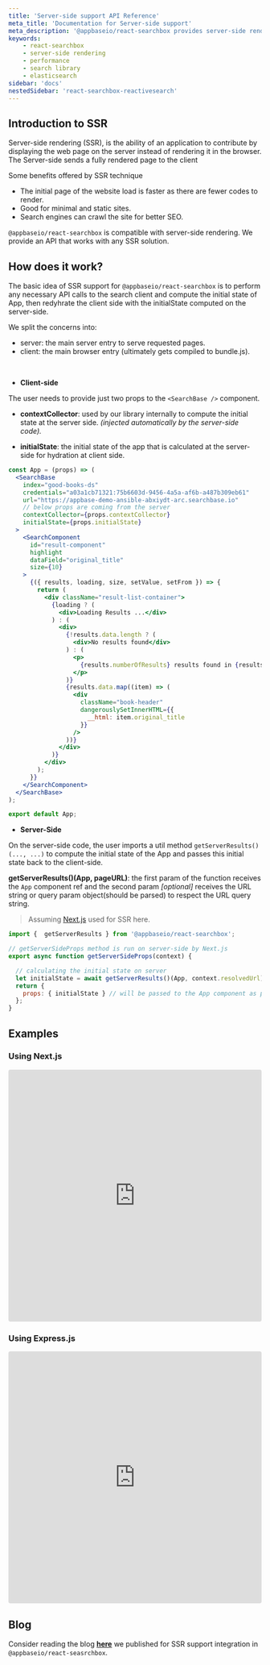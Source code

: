 ```yaml
---
title: 'Server-side support API Reference'
meta_title: 'Documentation for Server-side support'
meta_description: '@appbaseio/react-searchbox provides server-side rendering support which is compatible with any SSR solution.'
keywords:
    - react-searchbox
    - server-side rendering
    - performance
    - search library
    - elasticsearch
sidebar: 'docs'
nestedSidebar: 'react-searchbox-reactivesearch'
---
```


## Introduction to SSR

Server-side rendering (SSR), is the ability of an application to contribute by displaying the web page on the server instead of rendering it in the browser. The Server-side sends a fully rendered page to the client

Some benefits offered by SSR technique
- The initial page of the website load is faster as there are fewer codes to render.
- Good for minimal and static sites.
- Search engines can crawl the site for better SEO.

`@appbaseio/react-searchbox` is compatible with server-side rendering. We provide an API that works with any SSR solution.


## How does it work?

The basic idea of SSR support for `@appbaseio/react-searchbox` is to perform any necessary API calls to the search client and compute the initial state of App, then redyhrate the client side with the initialState computed on the server-side.

We split the concerns into:

- server: the main server entry to serve requested pages.
- client: the main browser entry (ultimately gets compiled to bundle.js).
<br/>

- **Client-side**

The user needs to provide just two props to the `<SearchBase />` component.

- **contextCollector**: used by our library internally to compute the initial state at the server side. _(injected automatically by the server-side code)._

- **initialState**: the initial state of the app that is calculated at the server-side for hydration at client side.


```jsx
const App = (props) => (
  <SearchBase
    index="good-books-ds"
    credentials="a03a1cb71321:75b6603d-9456-4a5a-af6b-a487b309eb61"
    url="https://appbase-demo-ansible-abxiydt-arc.searchbase.io"
    // below props are coming from the server
    contextCollector={props.contextCollector}
    initialState={props.initialState}
  >
    <SearchComponent
      id="result-component"
      highlight
      dataField="original_title"
      size={10}
    >
      {({ results, loading, size, setValue, setFrom }) => {
        return (
          <div className="result-list-container">
            {loading ? (
              <div>Loading Results ...</div>
            ) : (
              <div>
                {!results.data.length ? (
                  <div>No results found</div>
                ) : (
                  <p>
                    {results.numberOfResults} results found in {results.time}ms
                  </p>
                )}
                {results.data.map((item) => (
                  <div
                    className="book-header"
                    dangerouslySetInnerHTML={{
                      __html: item.original_title
                    }}
                  />
                ))}
              </div>
            )}
          </div>
        );
      }}
    </SearchComponent>
  </SearchBase>
);

export default App;

``` 

- **Server-Side**

On the server-side code, the user imports a util method `getServerResults()(..., ...)` to compute the initial state of the App and passes this initial state back to the client-side.

   **getServerResults()(App, pageURL)**: the first param of the function receives the `App` component ref and the second param *[optional]* receives the URL string or query param object(should be parsed) to respect the URL query string.

> Assuming [Next.js](https://nextjs.org/) used for SSR here.

```javascript
import {  getServerResults } from '@appbaseio/react-searchbox';

// getServerSideProps method is run on server-side by Next.js
export async function getServerSideProps(context) {

  // calculating the initial state on server  
  let initialState = await getServerResults()(App, context.resolvedUrl);
  return {
    props: { initialState } // will be passed to the App component as props
  };
}

``` 

## Examples

### Using Next.js

<iframe src="https://codesandbox.io/embed/github/appbaseio/searchbox/tree/feat%2Fssr-support/packages/react-searchbox/examples/next-ssr?fontsize=14&hidenavigation=1&theme=dark"
     style="width:100%; height:500px; border:0; border-radius: 4px; overflow:hidden;"
     title="appbaseio/searchbox"
     allow="accelerometer; ambient-light-sensor; camera; encrypted-media; geolocation; gyroscope; hid; microphone; midi; payment; usb; vr; xr-spatial-tracking"
     sandbox="allow-forms allow-modals allow-popups allow-presentation allow-same-origin allow-scripts"
   ></iframe>

### Using Express.js

<iframe src="https://codesandbox.io/embed/github/appbaseio/searchbox/tree/feat%2Fssr-support/packages/react-searchbox/examples/with-ssr?fontsize=14&hidenavigation=1&theme=dark"
     style="width:100%; height:500px; border:0; border-radius: 4px; overflow:hidden;"
     title="appbaseio/searchbox"
     allow="accelerometer; ambient-light-sensor; camera; encrypted-media; geolocation; gyroscope; hid; microphone; midi; payment; usb; vr; xr-spatial-tracking"
     sandbox="allow-forms allow-modals allow-popups allow-presentation allow-same-origin allow-scripts"
   ></iframe>

## Blog   

Consider reading the blog [**here**](https://hashnode.com/preview/6263a659d82f4558aff88d84) we published for SSR support integration in `@appbaseio/react-seasrchbox`.